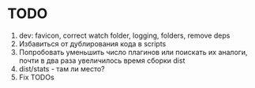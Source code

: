 # TODO

1. dev: favicon, correct watch folder, logging, folders, remove deps
2. Избавиться от дублирования кода в scripts
3. Попробовать уменьшить число плагинов или поискать их аналоги, почти в два раза увеличилось время сборки dist
4. dist/stats - там ли место?
5. Fix TODOs
